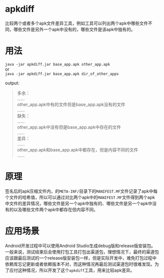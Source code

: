 # apkdiff
比较两个或者多个apk文件差异工具，例如工具可以列出两个apk中哪些文件不同，哪些文件是另外一个apk中没有的，哪些文件是该apk中独有的。

# 用法
`java -jar apkdiff.jar base_app.apk other_app.apk`  
or  
`java -jar apkdiff.jar base_app.apk dir_of_other_apps`  
  
  
output:  
>多余：  
……    
other_app.apk中有的文件但是base_app.apk没有的文件   
……  
缺失：  
……  
other_app.apk中没有但是base_app.apk中存在的文件  
……    
差异：  
……  
other_app.apk和base_app.apk中都存在，但是内容不同的文件  
……  

# 原理
签名后的apk压缩文件内，的`META-INF/`目录下的`MANIFEST.MF`文件记录了apk中每个文件的哈希值，所以可以通过对比两个apk中的`MANIFEST.MF`文件得到两个apk中文件的差异情况，哪些文件是另一个apk中独有的、哪些文件是另一个apk中没有的以及哪些文件两个apk中都存在但内容不同。  

# 应用场景  
Android开发过程中可以使用Android Studio生成debug版和release版安装包。一般来说，测试结束后会使用打包工具打包出渠道包，理想情况下，最终的渠道包应该跟最后测试的一个release版安装包一样，但是实际开发中，难免打包过程中依赖库忘记更新或者依赖版本不对，而这种情况再最后测试渠道包时很难发现。为了应付这种情况，所以开发了这个`apkdiff`工具，用来比较apk差异。
